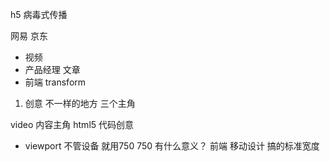 h5 病毒式传播

网易 京东
- 视频
- 产品经理
  文章
- 前端 transform

1. 创意
  不一样的地方
  三个主角

  video 内容主角
  html5 代码创意
  
  - viewport
  不管设备 就用750
  750 有什么意义？ 前端 移动设计 搞的标准宽度